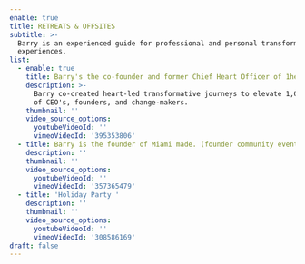 ```yaml
---
enable: true
title: RETREATS & OFFSITES
subtitle: >-
  Barry is an experienced guide for professional and personal transformative
  experiences.
list:
  - enable: true
    title: Barry's the co-founder and former Chief Heart Officer of 1heart ❤️
    description: >-
      Barry co-created heart-led transformative journeys to elevate 1,000+ lives
      of CEO's, founders, and change-makers.
    thumbnail: ''
    video_source_options:
      youtubeVideoId: ''
      vimeoVideoId: '395353806'
  - title: Barry is the founder of Miami made. (founder community events)
    description: ''
    thumbnail: ''
    video_source_options:
      youtubeVideoId: ''
      vimeoVideoId: '357365479'
  - title: 'Holiday Party '
    description: ''
    thumbnail: ''
    video_source_options:
      youtubeVideoId: ''
      vimeoVideoId: '308586169'
draft: false
---
```


